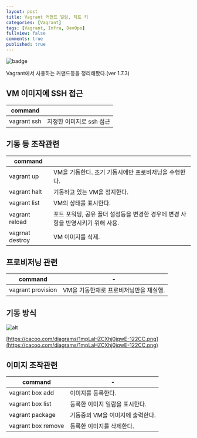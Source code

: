```yaml
---
layout: post
title: Vagrant 커맨드 일람, 치트 키
categories: [Vagrant]
tags: [Vagrant, Infra, DevOps]
fullview: false
comments: true
published: true
---
```


![badge](https://img.shields.io/badge/manasobi-vagrant-yellowgreen.svg?style=flat-square)

Vagrant에서 사용하는 커맨드등을 정리해봤다.(ver 1.7.3) 

## VM 이미지에 SSH 접근

|**command** | |
|---|---|
| vagrant ssh | 지정한 이미지로 ssh 접근 |

## 기동 등 조작관련 
|**command** | |
|---|---|
|vagrant up | VM을 기동한다. 초기 기동시에만 프로비저닝을 수행한다.|
|vagrant halt | 기동하고 있는 VM을 정지한다.|
|vagrant list | VM의 상태를 표시한다.|
|vagrant reload | 포트 포워딩, 공유 폴더 설정등을 변경한 경우에 변경 사항을 반영시키기 위해 사용.|
|vagrnat destroy | VM 이미지를 삭제.|

## 프로비저닝 관련
**command** | -
---|---
vagrant provision | VM을 기동한채로 프로비저닝만을 재실행.

## 기동 방식

![alt](https://cacoo.com/diagrams/1mpLaHZCXhj0jqwE-122CC.png)

[https://cacoo.com/diagrams/1mpLaHZCXhj0jqwE-122CC.png](https://cacoo.com/diagrams/1mpLaHZCXhj0jqwE-122CC.png)

## 이미지 조작관련 
**command** | -
---|---
vagrant box add | 이미지를 등록한다.
vagrant box list | 등록한 이미지 일람을 표시한다.
vagrant package | 기동중의 VM을 이미지에 출력한다.
vagrant box remove | 등록한 이미지를 삭제한다.
